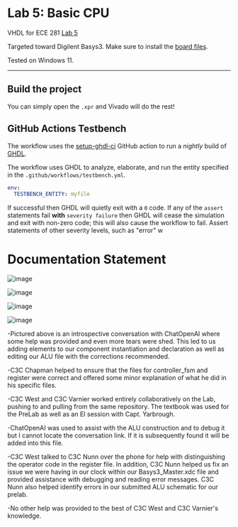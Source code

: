 # Lab 5: Basic CPU

VHDL for ECE 281 [Lab 5](https://usafa-ece.github.io/ece281-book/lab/lab5.html)

Targeted toward Digilent Basys3. Make sure to install the [board files](https://github.com/Xilinx/XilinxBoardStore/tree/2018.2/boards/Digilent/basys3).

Tested on Windows 11.

---

## Build the project

You can simply open the `.xpr` and Vivado will do the rest!

## GitHub Actions Testbench

The workflow uses the [setup-ghdl-ci](https://github.com/ghdl/setup-ghdl-ci) GitHub action
to run a *nightly* build of [GHDL](https://ghdl.github.io/ghdl/).

The workflow uses GHDL to analyze, elaborate, and run the entity specified in the `.github/workflows/testbench.yml`.

```yaml
env:
  TESTBENCH_ENTITY: myfile
```

If successful then GHDL will quietly exit with a `0` code.
If any of the `assert` statements fail **with** `severity failure` then GHDL will cease the simulation and exit with non-zero code; this will also cause the workflow to fail.
Assert statements of other severity levels, such as "error" w



# Documentation Statement

![image](https://github.com/VarnYard/ece281-lab5/assets/142039672/c242516d-a024-41bd-a401-b3050cddeba9)

![image](https://github.com/VarnYard/ece281-lab5/assets/142039672/55afafaf-2c05-4870-86f4-437a175d2720)

![image](https://github.com/VarnYard/ece281-lab5/assets/142039672/1665de1f-7c20-4278-8ced-9a65f71048a5)

![image](https://github.com/VarnYard/ece281-lab5/assets/142039672/3148cdbe-b5a9-4158-a384-d507636493a1)

-Pictured above is an introspective conversation with ChatOpenAI where some help was provided and even more tears were shed. This led to us adding elements to our component instantiation and declaration as well as editing our ALU file with the corrections recommended. 

-C3C Chapman helped to ensure that the files for controller_fsm and register were correct and offered some minor explanation of what he did in his specific files. 

-C3C West and C3C Varnier worked entirely collaboratively on the Lab, pushing to and pulling from the same repository. The textbook was used for the PreLab as well as an EI session with Capt. Yarbrough. 

-ChatOpenAI was used to assist with the ALU construction and to debug it but I cannot locate the conversation link. If it is subsequently found it will be added into this file. 

-C3C West talked to C3C Nunn over the phone for help with distinguishing the operator code in the register file. In addition, C3C Nunn helped us fix an issue we were having in our clock within our Basys3_Master.xdc file and provided assistance with debugging and reading error messages. C3C Nunn also helped identify errors in our submitted ALU schematic for our prelab.

-No other help was provided to the best of C3C West and C3C Varnier's knowledge. 


